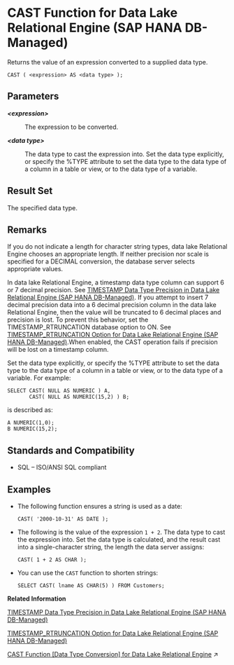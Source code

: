 <!-- loio4a2c75bbed1d4b399e51f704ee7d35dc -->

# CAST Function for Data Lake Relational Engine \(SAP HANA DB-Managed\)

Returns the value of an expression converted to a supplied data type.



```
CAST ( <expression> AS <data type> );
```



<a name="loio4a2c75bbed1d4b399e51f704ee7d35dc__section_bg2_v5l_srb"/>

## Parameters


<dl>
<dt><b>

*<expression\>*

</b></dt>
<dd>

The expression to be converted.



</dd><dt><b>

*<data type\>*

</b></dt>
<dd>

The data type to cast the expression into. Set the data type explicitly, or specify the %TYPE attribute to set the data type to the data type of a column in a table or view, or to the data type of a variable.



</dd>
</dl>



<a name="loio4a2c75bbed1d4b399e51f704ee7d35dc__section_bgr_v5l_srb"/>

## Result Set

The specified data type.



<a name="loio4a2c75bbed1d4b399e51f704ee7d35dc__section_fmn_w5l_srb"/>

## Remarks

If you do not indicate a length for character string types, data lake Relational Engine chooses an appropriate length. If neither precision nor scale is specified for a DECIMAL conversion, the database server selects appropriate values.

In data lake Relational Engine, a timestamp data type column can support 6 or 7 decimal precision. See [TIMESTAMP Data Type Precision in Data Lake Relational Engine \(SAP HANA DB-Managed\)](../020-sql-data-types/timestamp-data-type-precision-in-data-lake-relational-engine-sap-hana-db-managed-5cbca14.md). If you attempt to insert 7 decimal precision data into a 6 decimal precision column in the data lake Relational Engine, then the value will be truncated to 6 decimal places and precision is lost. To prevent this behavior, set the TIMESTAMP\_RTRUNCATION database option to ON. See [TIMESTAMP\_RTRUNCATION Option for Data Lake Relational Engine \(SAP HANA DB-Managed\)](../040-database-options/timestamp-rtruncation-option-for-data-lake-relational-engine-sap-hana-db-managed-7ea796c.md).When enabled, the CAST operation fails if precision will be lost on a timestamp column.

Set the data type explicitly, or specify the %TYPE attribute to set the data type to the data type of a column in a table or view, or to the data type of a variable. For example:

```
SELECT CAST( NULL AS NUMERIC ) A,
       CAST( NULL AS NUMERIC(15,2) ) B;
```

is described as:

```
A NUMERIC(1,0);
B NUMERIC(15,2);
```



<a name="loio4a2c75bbed1d4b399e51f704ee7d35dc__section_jb1_x5l_srb"/>

## Standards and Compatibility

-   SQL – ISO/ANSI SQL compliant



<a name="loio4a2c75bbed1d4b399e51f704ee7d35dc__section_uqv_qfj_wrb"/>

## Examples

-   The following function ensures a string is used as a date:

    ```
    CAST( '2000-10-31' AS DATE );
    ```

-   The following is the value of the expression `1 + 2`. The data type to cast the expression into. Set the data type is calculated, and the result cast into a single-character string, the length the data server assigns:

    ```
    CAST( 1 + 2 AS CHAR );
    ```

-   You can use the `CAST` function to shorten strings:

    ```
    SELECT CAST( lname AS CHAR(5) ) FROM Customers;
    ```


**Related Information**  


[TIMESTAMP Data Type Precision in Data Lake Relational Engine \(SAP HANA DB-Managed\)](../020-sql-data-types/timestamp-data-type-precision-in-data-lake-relational-engine-sap-hana-db-managed-5cbca14.md "Precision conflicts between TIMESTAMP data types result in data loss.")

[TIMESTAMP\_RTRUNCATION Option for Data Lake Relational Engine \(SAP HANA DB-Managed\)](../040-database-options/timestamp-rtruncation-option-for-data-lake-relational-engine-sap-hana-db-managed-7ea796c.md "Controls whether INSERT, UPDATE, or CAST operations on TIMESTAMP data type columns fails if loss of precision will result.")

[CAST Function \[Data Type Conversion\] for Data Lake Relational Engine](https://help.sap.com/viewer/19b3964099384f178ad08f2d348232a9/2024_3_QRC/en-US/a53996d784f21015a34086a244c40db1.html "Returns the value of an expression converted to a supplied data type.") :arrow_upper_right:

